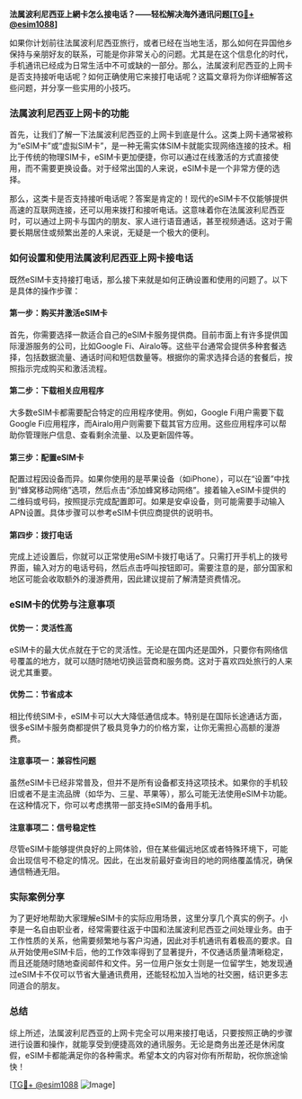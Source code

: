 **法属波利尼西亚上網卡怎么接电话？——轻松解决海外通讯问题[[TG💪+ @esim1088](https://t.me/s/esim1088)]**

如果你计划前往法属波利尼西亚旅行，或者已经在当地生活，那么如何在异国他乡保持与亲朋好友的联系，可能是你非常关心的问题。尤其是在这个信息化的时代，手机通讯已经成为日常生活中不可或缺的一部分。那么，法属波利尼西亚的上网卡是否支持接听电话呢？如何正确使用它来接打电话呢？这篇文章将为你详细解答这些问题，并分享一些实用的小技巧。

### 法属波利尼西亚上网卡的功能

首先，让我们了解一下法属波利尼西亚的上网卡到底是什么。这类上网卡通常被称为“eSIM卡”或“虚拟SIM卡”，是一种无需实体SIM卡就能实现网络连接的技术。相比于传统的物理SIM卡，eSIM卡更加便捷，你可以通过在线激活的方式直接使用，而不需要更换设备。对于经常出国的人来说，eSIM卡是一个非常方便的选择。

那么，这类卡是否支持接听电话呢？答案是肯定的！现代的eSIM卡不仅能够提供高速的互联网连接，还可以用来拨打和接听电话。这意味着你在法属波利尼西亚时，可以通过上网卡与国内的朋友、家人进行语音通话，甚至视频通话。这对于需要长期居住或频繁出差的人来说，无疑是一个极大的便利。

### 如何设置和使用法属波利尼西亚上网卡接电话

既然eSIM卡支持接打电话，那么接下来就是如何正确设置和使用的问题了。以下是具体的操作步骤：

#### 第一步：购买并激活eSIM卡

首先，你需要选择一款适合自己的eSIM卡服务提供商。目前市面上有许多提供国际漫游服务的公司，比如Google Fi、Airalo等。这些平台通常会提供多种套餐选择，包括数据流量、通话时间和短信数量等。根据你的需求选择合适的套餐后，按照指示完成购买和激活流程。

#### 第二步：下载相关应用程序

大多数eSIM卡都需要配合特定的应用程序使用。例如，Google Fi用户需要下载Google Fi应用程序，而Airalo用户则需要下载其官方应用。这些应用程序可以帮助你管理账户信息、查看剩余流量、以及更新固件等。

#### 第三步：配置eSIM卡

配置过程因设备而异。如果你使用的是苹果设备（如iPhone），可以在“设置”中找到“蜂窝移动网络”选项，然后点击“添加蜂窝移动网络”。接着输入eSIM卡提供的二维码或号码，按照提示完成配置即可。如果是安卓设备，则可能需要手动输入APN设置。具体步骤可以参考eSIM卡供应商提供的说明书。

#### 第四步：拨打电话

完成上述设置后，你就可以正常使用eSIM卡拨打电话了。只需打开手机上的拨号界面，输入对方的电话号码，然后点击呼叫按钮即可。需要注意的是，部分国家和地区可能会收取额外的漫游费用，因此建议提前了解清楚资费情况。

### eSIM卡的优势与注意事项

#### 优势一：灵活性高

eSIM卡的最大优点就在于它的灵活性。无论是在国内还是国外，只要你有网络信号覆盖的地方，就可以随时随地切换运营商和服务商。这对于喜欢四处旅行的人来说尤其重要。

#### 优势二：节省成本

相比传统SIM卡，eSIM卡可以大大降低通信成本。特别是在国际长途通话方面，很多eSIM卡服务商都提供了极具竞争力的价格方案，让你无需担心高额的漫游费。

#### 注意事项一：兼容性问题

虽然eSIM卡已经非常普及，但并不是所有设备都支持这项技术。如果你的手机较旧或者不是主流品牌（如华为、三星、苹果等），那么可能无法使用eSIM卡功能。在这种情况下，你可以考虑携带一部支持eSIM的备用手机。

#### 注意事项二：信号稳定性

尽管eSIM卡能够提供良好的上网体验，但在某些偏远地区或者特殊环境下，可能会出现信号不稳定的情况。因此，在出发前最好查询目的地的网络覆盖情况，确保通信畅通无阻。

### 实际案例分享

为了更好地帮助大家理解eSIM卡的实际应用场景，这里分享几个真实的例子。小李是一名自由职业者，经常需要往返于中国和法属波利尼西亚之间处理业务。由于工作性质的关系，他需要频繁地与客户沟通，因此对手机通讯有着极高的要求。自从开始使用eSIM卡后，他的工作效率得到了显著提升，不仅通话质量清晰稳定，而且还能随时随地查阅邮件和文件。另一位用户张女士则是一位留学生，她发现通过eSIM卡不仅可以节省大量通讯费用，还能轻松加入当地的社交圈，结识更多志同道合的朋友。

### 总结

综上所述，法属波利尼西亚的上网卡完全可以用来接打电话，只要按照正确的步骤进行设置和操作，就能享受到便捷高效的通讯服务。无论是商务出差还是休闲度假，eSIM卡都能满足你的各种需求。希望本文的内容对你有所帮助，祝你旅途愉快！

[[TG💪+ @esim1088](https://t.me/s/esim1088) ![Image](https://i.postimg.cc/4NQfJmqS/Snipaste-2025-05-13-00-14-12.png)]